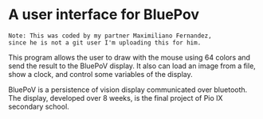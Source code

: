 A user interface for BluePov
============================

    Note: This was coded by my partner Maximiliano Fernandez,
    since he is not a git user I'm uploading this for him.

This program allows the user to draw with the mouse using 64 colors and send the result to the BluePoV display.
It also can load an image from a file, show a clock, and control some variables of the display.

BluePoV is a persistence of vision display communicated over bluetooth.
The display, developed over 8 weeks, is the final project of Pio IX secondary school.
